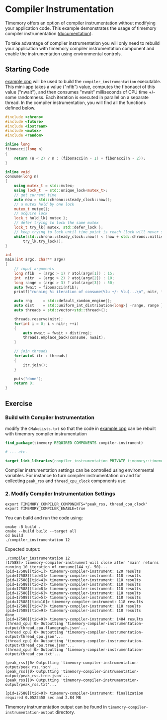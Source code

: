 # Compiler Instrumentation

Timemory offers an option of compiler instrumentation without modifying your application code. This example demonstrates the usage of timemory compiler instrumentation
([documentation](https://timemory.readthedocs.io/en/develop/tools/timemory-compiler-instrument/README.html)).

To take advantage of compiler instrumentation you will only need to rebuild your application with timemory compiler instrumentation component and enable the instrumentation using environmental controls.

## Starting Code

[example.cpp](example.cpp) will be used to build the `compiler_instrumentation` executable. This
mini-app takes a value ("nfib") value, computes the fibonacci of this value ("nwait"),
and then consumes "nwait" milliseconds of CPU time +/- some randomness. Each iteration
is executed in parallel on a separate thread. In the compiler instrumentation, you
will find all the functions defined below.

```cpp
#include <chrono>
#include <future>
#include <iostream>
#include <mutex>
#include <random>

inline long
fibonacci(long n)
{
    return (n < 2) ? n : (fibonacci(n - 1) + fibonacci(n - 2));
}

inline void
consume(long n)
{
    using mutex_t = std::mutex;
    using lock_t  = std::unique_lock<mutex_t>;
    // get current time
    auto now = std::chrono::steady_clock::now();
    // a mutex held by one lock
    mutex_t mutex{};
    // acquire lock
    lock_t hold_lk{ mutex };
    // defer trying to lock the same mutex
    lock_t try_lk{ mutex, std::defer_lock };
    // keep trying to lock until time point is reach (lock will never succeed)
    while(std::chrono::steady_clock::now() < (now + std::chrono::milliseconds{ n }))
        try_lk.try_lock();
}

int
main(int argc, char** argv)
{
    // input arguments
    long nfib  = (argc > 1) ? atol(argv[1]) : 15;
    int  nitr  = (argc > 2) ? atoi(argv[2]) : 10;
    long range = (argc > 3) ? atol(argv[3]) : 50;
    auto fwait = fibonacci(nfib);
    printf("running %i iteration of consume(%lu +/- %lu)...\n", nitr, fwait, range);

    auto rng     = std::default_random_engine{};
    auto dist    = std::uniform_int_distribution<long>{ -range, range };
    auto threads = std::vector<std::thread>{};

    threads.reserve(nitr);
    for(int i = 0; i < nitr; ++i)
    {
        auto nwait = fwait + dist(rng);
        threads.emplace_back(consume, nwait);
    }

    // join threads
    for(auto& itr : threads)
    {
        itr.join();
    }

    puts("done");
    return 0;
}
```

## Exercise

### Build with Compiler Instrumentation

modify the `CMakeLists.txt` so that the code in [example.cpp](example.cpp) can be rebuilt with timemory compiler instrumentation

```cmake
find_package(timemory REQUIRED COMPONENTS compiler-instrument)

# ... etc.

target_link_libraries(compiler_instrumentation PRIVATE timemory::timemory-compiler-instrument)
```

Compiler instrumentation settings can be controlled using environmental variables. For instance to turn compiler instrumentation on and for collecting `peak_rss` and `thread_cpu_clock` components use:

### 2. Modify Compiler Instrumentation Settings

```console
export TIMEMORY_COMPILER_COMPONENTS="peak_rss, thread_cpu_clock"
export TIMEMORY_COMPILER_ENABLE=true
```

You can build and run the code using:

```console
cmake -B build .
cmake --build build --target all
cd build
./compiler_instrumentation 12
```

Expected output:

```console
./compiler_instrumentation 12
[17588]> timemory-compiler-instrument will close after 'main' returns
running 10 iteration of consume(144 +/- 50)...
[pid=17588][tid=1]> timemory-compiler-instrument: 120 results
[pid=17588][tid=3]> timemory-compiler-instrument: 118 results
[pid=17588][tid=4]> timemory-compiler-instrument: 118 results
[pid=17588][tid=2]> timemory-compiler-instrument: 118 results
[pid=17588][tid=8]> timemory-compiler-instrument: 118 results
[pid=17588][tid=6]> timemory-compiler-instrument: 118 results
[pid=17588][tid=5]> timemory-compiler-instrument: 118 results
[pid=17588][tid=10]> timemory-compiler-instrument: 118 results
[pid=17588][tid=7]> timemory-compiler-instrument: 118 results
[pid=17588][tid=9]> timemory-compiler-instrument: 118 results
done
[pid=17588][tid=0]> timemory-compiler-instrument: 1484 results
[thread_cpu]|0> Outputting 'timemory-compiler-instrumentation-output/thread_cpu.flamegraph.json'...
[thread_cpu]|0> Outputting 'timemory-compiler-instrumentation-output/thread_cpu.json'...
[thread_cpu]|0> Outputting 'timemory-compiler-instrumentation-output/thread_cpu.tree.json'...
[thread_cpu]|0> Outputting 'timemory-compiler-instrumentation-output/thread_cpu.txt'...

[peak_rss]|0> Outputting 'timemory-compiler-instrumentation-output/peak_rss.json'...
[peak_rss]|0> Outputting 'timemory-compiler-instrumentation-output/peak_rss.tree.json'...
[peak_rss]|0> Outputting 'timemory-compiler-instrumentation-output/peak_rss.txt'...

[pid=17588][tid=0]> timemory-compiler-instrument: finalization required 0.0522458 sec and 2.84 MB
```

Timemory instrumentation output can be found in `timemory-compiler-instrumentation-output` directory.
